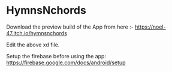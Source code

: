 # HymnsNchords

Download the preview build of the App from here :- https://noel-47.itch.io/hymnsnchords

Edit the above xd file.


Setup the firebase before using the app: https://firebase.google.com/docs/android/setup
